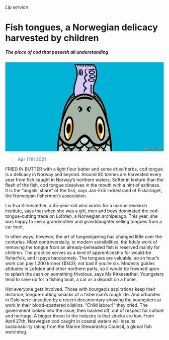 ###### Lip service

# Fish tongues, a Norwegian delicacy harvested by children 

##### The piece of cod that passeth all understanding 

![image](images/20210417_EUD001_0.jpg) 

> Apr 17th 2021 

FRIED IN BUTTER with a light flour batter and some dried herbs, cod tongue is a delicacy in Norway and beyond. Around 80 tonnes are harvested every year from fish caught in Norway’s northern waters. Softer in texture than the flesh of the fish, cod tongue dissolves in the mouth with a hint of saltiness. It is the “angels’ share” of the fish, says Jan-Erik Indrestrand of Fiskarlaget, the Norwegian fishermen’s association.

Liv Eva Kirkesæther, a 35-year-old who works for a marine research institute, says that when she was a girl, men and boys dominated the cod-tongue-cutting trade on Lofoten, a Norwegian archipelago. This year, she was happy to see a grandmother and granddaughter selling tongues from a car boot.


In other ways, however, the art of tungeskjæring has changed little over the centuries. Most controversially, to modern sensibilities, the fiddly work of removing the tongue from an already-beheaded fish is reserved mainly for children. The practice serves as a kind of apprenticeship for would-be fisherfolk, and it pays handsomely. The tongues are valuable, so an hour’s work can pay 1,200 kronor ($143); not bad if you’re six. Modesty guides attitudes in Lofoten and other northern parts, so it would be frowned upon to splash the cash on something frivolous, says Ms Kirkesæther. Youngsters tend to save up for a fishing boat, a car or a deposit on a home.

Not everyone gets involved. Those with bourgeois aspirations keep their distance; tongue-cutting smacks of a fisherman’s rough life. And urbanites in Oslo were unsettled by a recent documentary showing the youngsters at work in their blood-spattered oilskins. “Child labour!” they cried. The government looked into the issue, then backed off, out of respect for culture and heritage. A bigger threat to the industry is that stocks are low. From April 27th, Norwegian cod caught in coastal waters will lose its sustainability rating from the Marine Stewardship Council, a global fish watchdog.

